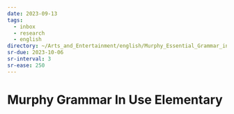 ```yaml
---
date: 2023-09-13
tags:
  - inbox
  - research
  - english
directory: ~/Arts_and_Entertainment/english/Murphy_Essential_Grammar_in_Use_Elementary
sr-due: 2023-10-06
sr-interval: 3
sr-ease: 250
---
```


# Murphy Grammar In Use Elementary


